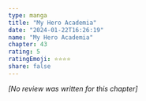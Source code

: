 ```yaml
---
type: manga
title: "My Hero Academia"
date: "2024-01-22T16:26:19"
name: "My Hero Academia"
chapter: 43
rating: 5
ratingEmoji: ⭐️⭐️⭐️⭐️
share: false
---
```


*[No review was written for this chapter]*
